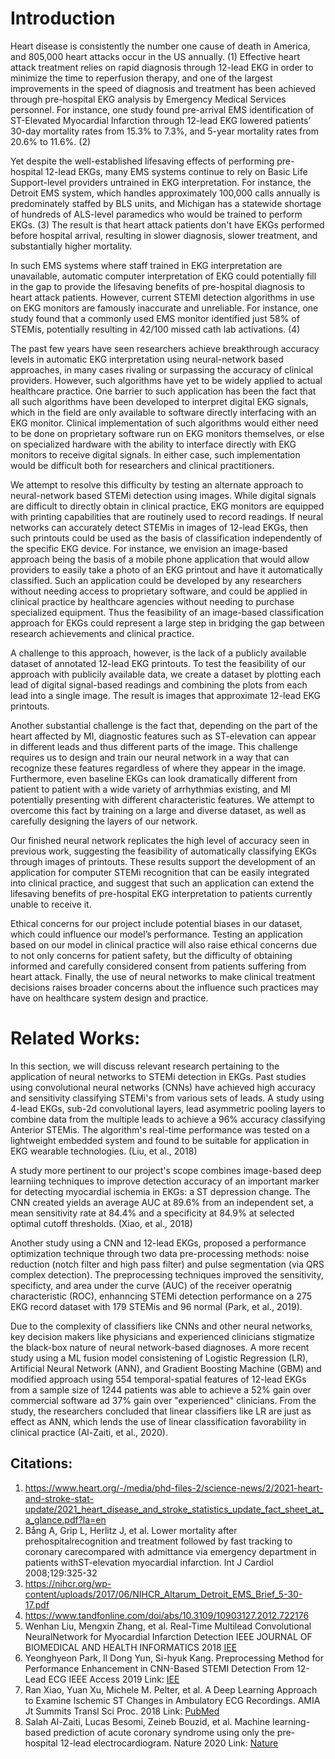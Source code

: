 # Introduction

Heart disease is consistently the number one cause of death in America, and 805,000 heart attacks occur in the US annually. (1)  Effective heart attack treatment relies on rapid diagnosis through 12-lead EKG in order to minimize the time to reperfusion therapy, and one of the largest improvements in the speed of diagnosis and treatment has been achieved through pre-hospital EKG analysis by Emergency Medical Services personnel.  For instance, one study found pre-arrival EMS identification of ST-Elevated Myocardial Infarction through 12-lead EKG lowered patients’ 30-day mortality rates from 15.3% to 7.3%, and 5-year mortality rates from 20.6% to 11.6%. (2)

Yet despite the well-established lifesaving effects of performing pre-hospital 12-lead EKGs, many EMS systems continue to rely on Basic Life Support-level providers untrained in EKG interpretation.  For instance, the Detroit EMS system, which handles approximately 100,000 calls annually is predominately staffed by BLS units, and Michigan has a statewide shortage of hundreds of ALS-level paramedics who would be trained to perform EKGs. (3)  The result is that heart attack patients don't have EKGs performed before hospital arrival, resulting in slower diagnosis, slower treatment, and substantially higher mortality.

In such EMS systems where staff trained in EKG interpretation are unavailable, automatic computer interpretation of EKG could potentially fill in the gap to provide the lifesaving benefits of pre-hospital diagnosis to  heart attack patients.  However, current STEMI detection algorithms in use on EKG monitors are famously inaccurate and unreliable.  For instance, one study found that a commonly used EMS monitor identified just 58% of STEMis, potentially resulting in 42/100 missed cath lab activations. (4)

The past few years have seen researchers achieve breakthrough accuracy levels in automatic EKG interpretation using neural-network based approaches, in many cases rivaling or surpassing the accuracy of clinical providers.  However, such algorithms have yet to be widely applied to actual healthcare practice.  One barrier to such application has been the fact that all such algorithms have been developed to interpret digital EKG signals, which in the field are only available to software directly interfacing with an EKG monitor.  Clinical implementation of such algorithms would either need to be done on proprietary software run on EKG monitors themselves, or else on specialized hardware with the ability to interface directly with EKG monitors to receive digital signals.  In either case, such implementation would be difficult both for researchers and clinical practitioners.

We attempt to resolve this difficulty by testing an alternate approach to neural-network based STEMi detection using images.  While digital signals are difficult to directly obtain in clinical practice, EKG monitors are equipped with printing capabilities that are routinely used to record readings.  If neural networks can accurately detect STEMis in images of 12-lead EKGs, then such printouts could be used as the basis of classification independently of the specific EKG device.  For instance, we envision an image-based approach being the basis of a mobile phone application that would allow providers to easily take a photo of an EKG printout and have it automatically classified.   Such an application could be developed by any researchers without needing access to proprietary software, and could be applied in clinical practice by healthcare agencies without needing to purchase specialized equipment.  Thus the feasibility of an image-based classification approach for EKGs could represent a large step in bridging the gap between research achievements and clinical practice.

A challenge to this approach, however, is the lack of a publicly available dataset of annotated 12-lead EKG printouts.  To test the feasibility of our approach with publicily available data, we create a dataset by plotting each lead of digital signal-based readings and combining the plots from each lead into a single image.  The result is images that approximate 12-lead EKG printouts.

Another substantial challenge is the fact that, depending on the part of the heart affected by MI, diagnostic features such as ST-elevation can appear in different leads and thus different parts of the image.  This challenge requires us to design and train our neural network in a way that can recognize these features regardless of where they appear in the image.  Furthermore, even baseline EKGs can look dramatically different from patient to patient with a wide variety of arrhythmias existing, and MI potentially presenting with different characteristic features.  We attempt to overcome this fact by training on a large and diverse dataset, as well as carefully designing the layers of our network.

Our finished neural network replicates the high level of accuracy seen in previous work, suggesting the feasibility of automatically classifying EKGs through images of printouts.  These results support the development of an application for computer STEMi recognition that can be easily integrated into clinical practice, and suggest that such an application can extend the lifesaving benefits of pre-hospital EKG interpretation to patients currently unable to receive it.

Ethical concerns for our project include potential biases in our dataset, which could influence our model’s performance.  Testing an application based on our model in clinical practice will also raise ethical concerns due to not only concerns for patient safety, but the difficulty of obtaining informed and carefully considered consent from patients suffering from heart attack.  Finally, the use of neural networks to make clinical treatment decisions raises broader concerns about the influence such practices may have on healthcare system design and practice.

# Related Works:

In this section, we will discuss relevant research pertaining to the application of neural networks to STEMi detection in EKGs. Past studies using convolutional neural networks (CNNs) have achieved high accuracy and sensitivity classifying STEMi's from various sets of leads. A study using 4-lead EKGs, sub-2d convolutional layers, lead asymmetric pooling layers to combine data from the multiple leads to achieve a 96% accuracy classifying Anterior STEMis. The algorithm's real-time performance was tested on a lightweight embedded system and found to be suitable for application in EKG wearable technologies. (Liu, et al., 2018)

A study more pertinent to our project's scope combines image-based deep learniing techniques to improve detection accuracy of an important marker for detecting myocardial ischemia in EKGs: a ST depression change. The CNN created yields an average AUC at 89.6% from an independent set, a mean sensitivity rate at 84.4% and a specificity at 84.9% at selected optimal cutoff thresholds. (Xiao, et al., 2018)

Another study using a CNN and 12-lead EKGs, proposed a performance optimization technique through two data pre-processing methods: noise reduction (notch filter and high pass filter) and pulse segmentation (via QRS complex detection). The 
preprocessing techniques improved the sensitivity, specificty, and area under the curve (AUC) of the receiver operatnig characteristic (ROC), enhanncing STEMi detection performance on a 275 EKG record dataset with 179 STEMis and 96 normal (Park, et al., 2019).

Due to the complexity of classifiers like CNNs and other neural networks, key decision makers like physicians and experienced clinicians stigmatize the black-box nature of neural network-based diagnoses. A more recent study using a ML fusion model consistening of Logistic Regression (LR), Artificial Neural Network (ANN), and Gradient Boosting Machine (GBM) and modified approach using 554 temporal-spatial features of 12-lead EKGs from a sample size of 1244 patients was able to achieve a 52% gain over commercial software ad 37% gain over "experienced" clinicians. From the study, the researchers concluded that linear classifiers like LR are just as effect as ANN, which lends the use of linear classification favorability in clinical practice (Al-Zaiti, et al., 2020).

## Citations:
1. https://www.heart.org/-/media/phd-files-2/science-news/2/2021-heart-and-stroke-stat-update/2021_heart_disease_and_stroke_statistics_update_fact_sheet_at_a_glance.pdf?la=en
2. Bång A, Grip L, Herlitz J, et al. Lower mortality after prehospitalrecognition and treatment followed by fast tracking to coronary carecompared with admittance via emergency department in patients withST-elevation myocardial infarction. Int J Cardiol 2008;129:325-32
3. https://nihcr.org/wp-content/uploads/2017/06/NIHCR_Altarum_Detroit_EMS_Brief_5-30-17.pdf
4. https://www.tandfonline.com/doi/abs/10.3109/10903127.2012.722176
5. Wenhan Liu, Mengxin Zhang, et al. Real-Time Multilead Convolutional NeuralNetwork for Myocardial Infarction Detection IEEE JOURNAL OF BIOMEDICAL AND HEALTH INFORMATICS 2018 [IEE](https://ieeexplore.ieee.org/document/8103330) 
6. Yeonghyeon Park, Il Dong Yun, Si-hyuk Kang. Preprocessing Method for Performance Enhancement in CNN-Based STEMI Detection From 12-Lead ECG  IEEE Access 2019
Link: [IEE](https://ieeexplore.ieee.org/stamp/stamp.jsp?arnumber=8771175) 
7. Ran Xiao, Yuan Xu, Michele M. Pelter, et al. A Deep Learning Approach to Examine Ischemic ST Changes in Ambulatory ECG Recordings. AMIA Jt Summits Transl Sci Proc. 2018
Link: [PubMed](https://www.ncbi.nlm.nih.gov/pmc/articles/PMC5961830/) 
8. Salah Al-Zaiti, Lucas Besomi, Zeineb Bouzid, et al. Machine learning-based prediction of acute coronary syndrome using only the pre-hospital 12-lead electrocardiogram. Nature 2020
Link: [Nature](https://www.nature.com/articles/s41467-020-17804-2)
